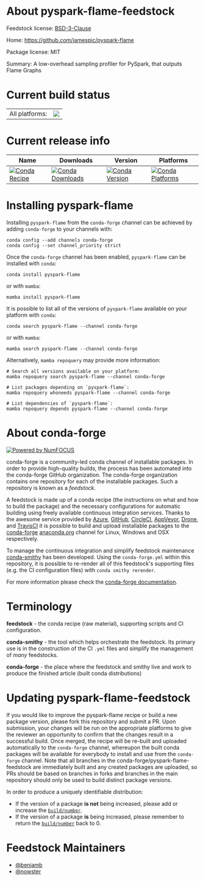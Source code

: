 About pyspark-flame-feedstock
=============================

Feedstock license: [BSD-3-Clause](https://github.com/conda-forge/pyspark-flame-feedstock/blob/main/LICENSE.txt)

Home: https://github.com/jamespic/pyspark-flame

Package license: MIT

Summary: A low-overhead sampling profiler for PySpark, that outputs Flame Graphs

Current build status
====================


<table><tr><td>All platforms:</td>
    <td>
      <a href="https://dev.azure.com/conda-forge/feedstock-builds/_build/latest?definitionId=9626&branchName=main">
        <img src="https://dev.azure.com/conda-forge/feedstock-builds/_apis/build/status/pyspark-flame-feedstock?branchName=main">
      </a>
    </td>
  </tr>
</table>

Current release info
====================

| Name | Downloads | Version | Platforms |
| --- | --- | --- | --- |
| [![Conda Recipe](https://img.shields.io/badge/recipe-pyspark--flame-green.svg)](https://anaconda.org/conda-forge/pyspark-flame) | [![Conda Downloads](https://img.shields.io/conda/dn/conda-forge/pyspark-flame.svg)](https://anaconda.org/conda-forge/pyspark-flame) | [![Conda Version](https://img.shields.io/conda/vn/conda-forge/pyspark-flame.svg)](https://anaconda.org/conda-forge/pyspark-flame) | [![Conda Platforms](https://img.shields.io/conda/pn/conda-forge/pyspark-flame.svg)](https://anaconda.org/conda-forge/pyspark-flame) |

Installing pyspark-flame
========================

Installing `pyspark-flame` from the `conda-forge` channel can be achieved by adding `conda-forge` to your channels with:

```
conda config --add channels conda-forge
conda config --set channel_priority strict
```

Once the `conda-forge` channel has been enabled, `pyspark-flame` can be installed with `conda`:

```
conda install pyspark-flame
```

or with `mamba`:

```
mamba install pyspark-flame
```

It is possible to list all of the versions of `pyspark-flame` available on your platform with `conda`:

```
conda search pyspark-flame --channel conda-forge
```

or with `mamba`:

```
mamba search pyspark-flame --channel conda-forge
```

Alternatively, `mamba repoquery` may provide more information:

```
# Search all versions available on your platform:
mamba repoquery search pyspark-flame --channel conda-forge

# List packages depending on `pyspark-flame`:
mamba repoquery whoneeds pyspark-flame --channel conda-forge

# List dependencies of `pyspark-flame`:
mamba repoquery depends pyspark-flame --channel conda-forge
```


About conda-forge
=================

[![Powered by
NumFOCUS](https://img.shields.io/badge/powered%20by-NumFOCUS-orange.svg?style=flat&colorA=E1523D&colorB=007D8A)](https://numfocus.org)

conda-forge is a community-led conda channel of installable packages.
In order to provide high-quality builds, the process has been automated into the
conda-forge GitHub organization. The conda-forge organization contains one repository
for each of the installable packages. Such a repository is known as a *feedstock*.

A feedstock is made up of a conda recipe (the instructions on what and how to build
the package) and the necessary configurations for automatic building using freely
available continuous integration services. Thanks to the awesome service provided by
[Azure](https://azure.microsoft.com/en-us/services/devops/), [GitHub](https://github.com/),
[CircleCI](https://circleci.com/), [AppVeyor](https://www.appveyor.com/),
[Drone](https://cloud.drone.io/welcome), and [TravisCI](https://travis-ci.com/)
it is possible to build and upload installable packages to the
[conda-forge](https://anaconda.org/conda-forge) [anaconda.org](https://anaconda.org/)
channel for Linux, Windows and OSX respectively.

To manage the continuous integration and simplify feedstock maintenance
[conda-smithy](https://github.com/conda-forge/conda-smithy) has been developed.
Using the ``conda-forge.yml`` within this repository, it is possible to re-render all of
this feedstock's supporting files (e.g. the CI configuration files) with ``conda smithy rerender``.

For more information please check the [conda-forge documentation](https://conda-forge.org/docs/).

Terminology
===========

**feedstock** - the conda recipe (raw material), supporting scripts and CI configuration.

**conda-smithy** - the tool which helps orchestrate the feedstock.
                   Its primary use is in the construction of the CI ``.yml`` files
                   and simplify the management of *many* feedstocks.

**conda-forge** - the place where the feedstock and smithy live and work to
                  produce the finished article (built conda distributions)


Updating pyspark-flame-feedstock
================================

If you would like to improve the pyspark-flame recipe or build a new
package version, please fork this repository and submit a PR. Upon submission,
your changes will be run on the appropriate platforms to give the reviewer an
opportunity to confirm that the changes result in a successful build. Once
merged, the recipe will be re-built and uploaded automatically to the
`conda-forge` channel, whereupon the built conda packages will be available for
everybody to install and use from the `conda-forge` channel.
Note that all branches in the conda-forge/pyspark-flame-feedstock are
immediately built and any created packages are uploaded, so PRs should be based
on branches in forks and branches in the main repository should only be used to
build distinct package versions.

In order to produce a uniquely identifiable distribution:
 * If the version of a package **is not** being increased, please add or increase
   the [``build/number``](https://docs.conda.io/projects/conda-build/en/latest/resources/define-metadata.html#build-number-and-string).
 * If the version of a package **is** being increased, please remember to return
   the [``build/number``](https://docs.conda.io/projects/conda-build/en/latest/resources/define-metadata.html#build-number-and-string)
   back to 0.

Feedstock Maintainers
=====================

* [@benjamb](https://github.com/benjamb/)
* [@nowster](https://github.com/nowster/)

